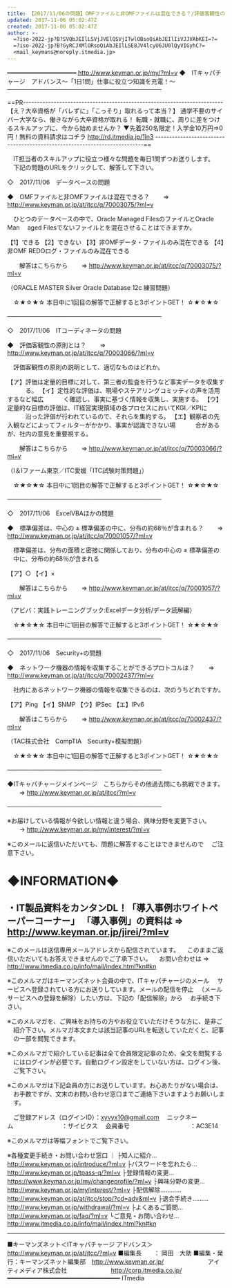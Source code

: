 ```yaml
---
title: 【2017/11/06の問題】OMFファイルと非OMFファイルは混在できる？/評価客観性の原則とは？＜ITキャパチャージ アドバンス＞
updated: 2017-11-06 05:02:47Z
created: 2017-11-06 05:02:47Z
author: >-
  =?iso-2022-jp?B?SVQbJEIlLSVjJVElQSVjITwlOBsoQiAbJEIlIiVJJVAbKEI=?=
  =?iso-2022-jp?B?GyRCJXMlORsoQiAbJEIlLSE8JV4lcyU6JU0lQyVIGyhC?=
  <mail_keymans@noreply.itmedia.jp>
---
```


━━━━━━━━━━━━━━━━━━━ http://www.keyman.or.jp/my/?ml=v
◆　ITキャパチャージ　アドバンス〜「1日1問」仕事に役立つ知識を充電！〜
────────────────────────────────────

==PR------------------------------------------------------------------------
【え？大卒資格が「バレずに」「こっそり」取れるって本当？】
通学不要のサイバー大学なら、働きながら大卒資格が取れる！
転職・就職に、周りに差をつけるスキルアップに、今から始めませんか？
▼先着250名限定！入学金10万円⇒0円！無料の資料請求はコチラ
 http://rd.itmedia.jp/1ln3
--------------------------------------------------------------------------==

　IT担当者のスキルアップに役立つ様々な問題を毎日1問ずつお送りします。
　下記の問題のURLをクリックして、解答して下さい。

◇　2017/11/06　データベースの問題

◆　OMFファイルと非OMFファイルは混在できる？
　　⇒ http://www.keyman.or.jp/at/itcc/q/70003075/?ml=v

　ひとつのデータベースの中で、Oracle Managed FilesのファイルとOracle Man
　aged Filesでないファイルとを混在させることはできますか。

【1】できる
【2】できない
【3】非OMFデータ・ファイルのみ混在できる
【4】非OMF REDOログ・ファイルのみ混在できる

　　解答はこちらから
　　⇒ http://www.keyman.or.jp/at/itcc/q/70003075/?ml=v

（ORACLE MASTER Silver Oracle Database 12c 練習問題）

　☆★☆★☆ 本日中に1回目の解答で正解すると3ポイントGET！ ☆★☆★☆

────────────────────────────────────

◇　2017/11/06　ITコーディネータの問題

◆　評価客観性の原則とは？
　　⇒ http://www.keyman.or.jp/at/itcc/q/70003066/?ml=v

　評価客観性の原則の説明として、適切なものはどれか。

【ア】評価は定量的目標に対して、第三者の監査を行うなど事実データを収集す
　　　る。
【イ】定性的な評価は、現場やステアリングコミッティの声を活用するなど幅広
　　　く確認し、事実に基づく情報を収集し、実施する。
【ウ】定量的な目標の評価は、IT経営実現領域の各プロセスにおいてKGI／KPIに
　　　沿った評価が行われているので、それらを集約する。
【エ】観察者の先入観などによってフィルターがかかり、事実が認識できない場
　　　合があるが、社内の意見を重要視する。

　　解答はこちらから
　　⇒ http://www.keyman.or.jp/at/itcc/q/70003066/?ml=v

（I＆Iファーム東京／ITC愛媛「ITC試験対策問題」）

　☆★☆★☆ 本日中に1回目の解答で正解すると3ポイントGET！ ☆★☆★☆

────────────────────────────────────

◇　2017/11/06　ExcelVBAほかの問題

◆　標準偏差は、中心の ± 標準偏差の中に、分布の約68％が含まれる？
　　⇒ http://www.keyman.or.jp/at/itcc/q/70001057/?ml=v

　標準偏差は、分布の面積と密接に関係しており、分布の中心の ± 標準偏差の
　中に、分布の約68％が含まれる

【ア】○
【イ】×

　　解答はこちらから
　　⇒ http://www.keyman.or.jp/at/itcc/q/70001057/?ml=v

（アビバ：実践トレーニングブック:Excelデータ分析/データ読解編）

　☆★☆★☆ 本日中に1回目の解答で正解すると3ポイントGET！ ☆★☆★☆

────────────────────────────────────

◇　2017/11/06　Security+の問題

◆　ネットワーク機器の情報を収集することができるプロトコルは？
　　⇒ http://www.keyman.or.jp/at/itcc/q/70002437/?ml=v

　社内にあるネットワーク機器の情報を収集できるのは、次のうちどれですか。

【ア】Ping
【イ】SNMP
【ウ】IPSec
【エ】IPv6

　　解答はこちらから
　　⇒ http://www.keyman.or.jp/at/itcc/q/70002437/?ml=v

（TAC株式会社　CompTIA　Security+模擬問題）

　☆★☆★☆ 本日中に1回目の解答で正解すると3ポイントGET！ ☆★☆★☆

────────────────────────────────────

◆ITキャパチャージメインページ　こちらからその他過去問にも挑戦できます。
　　⇒ http://www.keyman.or.jp/at/itcc/?ml=v

────────────────────────────────────

※お届けしている情報が今欲しい情報と違う場合、興味分野を変更下さい。
　　→ http://www.keyman.or.jp/my/interest/?ml=v

※このメールに返信いただいても、問題に解答することはできませんので
　ご注意下さい。

◆INFORMATION◆
========================================================================
・IT製品資料をカンタンDL！「導入事例ホワイトペーパーコーナー」
「導入事例」の資料は ⇒ http://www.keyman.or.jp/jirei/?ml=v
------------------------------------------------------------------------
※このメールは送信専用メールアドレスから配信されています。
　このままご返信いただいてもお答えできませんのでご了承下さい。
　お問い合わせは ⇒ http://www.itmedia.co.jp/info/mail/index.html?kn#kn

※このメルマガはキーマンズネット会員の中で、ITキャパチャージのメール
　サービスへ登録されている方にお送りしています。メールの配信を停止
　（メールサービスへの登録を解除）したい方は、下記の「配信解除」から
　お手続き下さい。

※このメルマガを、ご興味をお持ちの方やお役立ていただけそうな方に、是非ご
　紹介下さい。メルマガ本文または該当記事のURLを転送していただくと、記事
　の一部を閲覧できます。

※このメルマガで紹介している記事は全て会員限定記事のため、全文を閲覧する
　にはログインが必要です。自動ログイン設定をしていない方は、ログイン後、
　ご覧下さい。

※このメルマガは下記会員の方にお送りしています。お心あたりがない場合は、
　お手数ですが、文末のお問い合わせ窓口までご連絡下さいますようお願いしま
　す。

　ご登録アドレス（ログインID）：[xyvyx10@gmail.com](mailto:xyvyx10@gmail.com)
　ニックネーム　　　　　　　　：ザイビクス
　会員番号　　　　　　　　　　：AC3E14

※このメルマガは等幅フォントでご覧下さい。

※各種変更手続き・お問い合わせ窓口
｜
├知人に紹介… http://www.keyman.or.jp/introduce/?ml=v
├パスワードを忘れたら… http://www.keyman.or.jp/tpass-q/?ml=v
├登録情報の変更… https://www.keyman.or.jp/my/changeprofile/?ml=v
├興味分野の変更… http://www.keyman.or.jp/my/interest/?ml=v
├配信解除………… http://www.keyman.or.jp/at/itcc/stop/?cd=adv&ml=v
├退会手続き……… http://www.keyman.or.jp/withdrawal/?ml=v
├よくあるご質問… http://www.keyman.or.jp/faq/?ml=v
└ご意見・お問い合わせ… http://www.itmedia.co.jp/info/mail/index.html?kn#kn

------------------------------------------------------------------------
■キーマンズネット＜ITキャパチャージ アドバンス＞
 http://www.keyman.or.jp/at/itcc/?ml=v
■編集長　　： 岡田　大助
■編集・発行：キーマンズネット編集部　http://www.keyman.or.jp/
　　　　　　　アイティメディア株式会社
　　　　　　　http://corp.itmedia.co.jp/
━━━━━━━━━━━━━━━━━━━━━━━━━━━━━━━ ITmedia